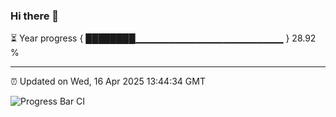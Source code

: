 ### Hi there 👋

⏳ Year progress { ████████▁▁▁▁▁▁▁▁▁▁▁▁▁▁▁▁▁▁▁▁▁▁ } 28.92 %

---

⏰ Updated on Wed, 16 Apr 2025 13:44:34 GMT

![Progress Bar CI](https://github.com/IshwaranRudhara/GIT-ACTION/workflows/Progress%20Bar%20CI/badge.svg)
